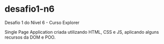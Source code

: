 # desafio1-n6
Desafio 1 do Nível 6 - Curso Explorer

Single Page Application criada utilizando HTML, CSS e JS, aplicando alguns recursos da DOM e POO.
